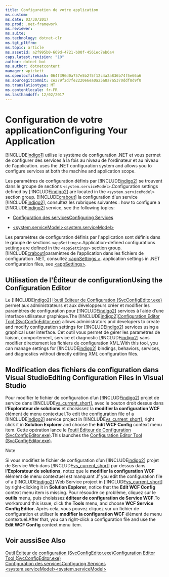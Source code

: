 ```yaml
---
title: Configuration de votre application
ms.custom: 
ms.date: 03/30/2017
ms.prod: .net-framework
ms.reviewer: 
ms.suite: 
ms.technology: dotnet-clr
ms.tgt_pltfrm: 
ms.topic: article
ms.assetid: a2f995b0-669d-4721-b00f-4561ec7eb6a4
caps.latest.revision: "10"
author: dotnet-bot
ms.author: dotnetcontent
manager: wpickett
ms.openlocfilehash: 064f396d0a757e5b2f5f12c4a2a836b74f5e66a6
ms.sourcegitcommit: ce279f2d7fe2220e6ea0a25a8a7a5370ddf8d9f0
ms.translationtype: MT
ms.contentlocale: fr-FR
ms.lasthandoff: 12/02/2017
---
```

# <a name="configuring-your-application"></a><span data-ttu-id="1a217-102">Configuration de votre application</span><span class="sxs-lookup"><span data-stu-id="1a217-102">Configuring Your Application</span></span>
[!INCLUDE[indigo1](../../../../includes/indigo1-md.md)]<span data-ttu-id="1a217-103"> utilise le système de configuration .NET et vous permet de configurer des services à la fois au niveau de l'ordinateur et au niveau de l'application.</span><span class="sxs-lookup"><span data-stu-id="1a217-103"> uses the .NET configuration system and allows you to configure services at both the machine and application scope.</span></span>  
  
 <span data-ttu-id="1a217-104">Les paramètres de configuration définis par [!INCLUDE[indigo2](../../../../includes/indigo2-md.md)] se trouvent dans le groupe de sections `<system.serviceModel>`.</span><span class="sxs-lookup"><span data-stu-id="1a217-104">Configuration settings defined by [!INCLUDE[indigo2](../../../../includes/indigo2-md.md)] are located in the `<system.serviceModel>` section group.</span></span> [!INCLUDE[crabout](../../../../includes/crabout-md.md)]<span data-ttu-id="1a217-105"> la configuration d'un service [!INCLUDE[indigo2](../../../../includes/indigo2-md.md)], consultez les rubriques suivantes :</span><span class="sxs-lookup"><span data-stu-id="1a217-105"> how to configure a [!INCLUDE[indigo2](../../../../includes/indigo2-md.md)] service, see the following topics:</span></span>  
  
-   [<span data-ttu-id="1a217-106">Configuration des services</span><span class="sxs-lookup"><span data-stu-id="1a217-106">Configuring Services</span></span>](../../../../docs/framework/wcf/configuring-services.md)  
  
-   [<span data-ttu-id="1a217-107">\<system.serviceModel></span><span class="sxs-lookup"><span data-stu-id="1a217-107">\<system.serviceModel></span></span>](../../../../docs/framework/configure-apps/file-schema/wcf/system-servicemodel.md)  
  
 <span data-ttu-id="1a217-108">Les paramètres de configuration définis par l'application sont définis dans le groupe de sections `<appSettings>`.</span><span class="sxs-lookup"><span data-stu-id="1a217-108">Application-defined configurations settings are defined in the `<appSettings>` section group.</span></span> [!INCLUDE[crabout](../../../../includes/crabout-md.md)]<span data-ttu-id="1a217-109">paramètres de l’application dans les fichiers de configuration .NET, consultez [ \<appSettings >](http://go.microsoft.com/fwlink/?LinkId=95159).</span><span class="sxs-lookup"><span data-stu-id="1a217-109"> application settings in .NET configuration files, see [\<appSettings>](http://go.microsoft.com/fwlink/?LinkId=95159).</span></span>  
  
## <a name="using-the-configuration-editor"></a><span data-ttu-id="1a217-110">Utilisation de l'Éditeur de configuration</span><span class="sxs-lookup"><span data-stu-id="1a217-110">Using the Configuration Editor</span></span>  
 <span data-ttu-id="1a217-111">Le [!INCLUDE[indigo2](../../../../includes/indigo2-md.md)] [l’outil Éditeur de Configuration (SvcConfigEditor.exe)](../../../../docs/framework/wcf/configuration-editor-tool-svcconfigeditor-exe.md) permet aux administrateurs et aux développeurs créer et modifier les paramètres de configuration pour [!INCLUDE[indigo2](../../../../includes/indigo2-md.md)] services à l’aide d’une interface utilisateur graphique.</span><span class="sxs-lookup"><span data-stu-id="1a217-111">The [!INCLUDE[indigo2](../../../../includes/indigo2-md.md)][Configuration Editor Tool (SvcConfigEditor.exe)](../../../../docs/framework/wcf/configuration-editor-tool-svcconfigeditor-exe.md) allows administrators and developers to create and modify configuration settings for [!INCLUDE[indigo2](../../../../includes/indigo2-md.md)] services using a graphical user interface.</span></span> <span data-ttu-id="1a217-112">Cet outil vous permet de gérer les paramètres de liaison, comportement, service et diagnostic [!INCLUDE[indigo2](../../../../includes/indigo2-md.md)] sans modifier directement les fichiers de configuration XML.</span><span class="sxs-lookup"><span data-stu-id="1a217-112">With this tool, you can manage settings for [!INCLUDE[indigo2](../../../../includes/indigo2-md.md)] bindings, behaviors, services, and diagnostics without directly editing XML configuration files.</span></span>  
  
## <a name="editing-configuration-files-in-visual-studio"></a><span data-ttu-id="1a217-113">Modification des fichiers de configuration dans Visual Studio</span><span class="sxs-lookup"><span data-stu-id="1a217-113">Editing Configuration Files in Visual Studio</span></span>  
 <span data-ttu-id="1a217-114">Pour modifier le fichier de configuration d’un [!INCLUDE[indigo2](../../../../includes/indigo2-md.md)] projet de service dans [!INCLUDE[vs_current_short](../../../../includes/vs-current-short-md.md)], avec le bouton droit dessus dans **l’Explorateur de solutions** et choisissez la **modifier la configuration WCF** élément de menu contextuel.</span><span class="sxs-lookup"><span data-stu-id="1a217-114">To edit the configuration file of a [!INCLUDE[indigo2](../../../../includes/indigo2-md.md)] service project in [!INCLUDE[vs_current_short](../../../../includes/vs-current-short-md.md)], right click it in **Solution Explorer** and choose the **Edit WCF Config** context menu item.</span></span> <span data-ttu-id="1a217-115">Cette opération lance le [l’outil Éditeur de Configuration (SvcConfigEditor.exe)](../../../../docs/framework/wcf/configuration-editor-tool-svcconfigeditor-exe.md).</span><span class="sxs-lookup"><span data-stu-id="1a217-115">This launches the [Configuration Editor Tool (SvcConfigEditor.exe)](../../../../docs/framework/wcf/configuration-editor-tool-svcconfigeditor-exe.md).</span></span>  
  
> [!NOTE]
>  <span data-ttu-id="1a217-116">Si vous modifiez le fichier de configuration d’un [!INCLUDE[indigo2](../../../../includes/indigo2-md.md)] projet de Service Web dans [!INCLUDE[vs_current_short](../../../../includes/vs-current-short-md.md)] par dessus dans **l’Explorateur de solutions**, notez que le **modifier la configuration WCF** élément de menu contextuel est manquant .</span><span class="sxs-lookup"><span data-stu-id="1a217-116">If you edit the configuration file of a [!INCLUDE[indigo2](../../../../includes/indigo2-md.md)] Web Service project in [!INCLUDE[vs_current_short](../../../../includes/vs-current-short-md.md)] by right-clicking it in **Solution Explorer**, notice that the **Edit WCF Config** context menu item is missing.</span></span> <span data-ttu-id="1a217-117">Pour résoudre ce problème, cliquez sur le **outils** menu, puis choisissez **éditeur de configuration de Service WCF**.</span><span class="sxs-lookup"><span data-stu-id="1a217-117">To workaround this issue, click the **Tools** menu, and choose **WCF Service Config Editor**.</span></span> <span data-ttu-id="1a217-118">Après cela, vous pouvez cliquez sur un fichier de configuration et utiliser le **modifier la configuration WCF** élément de menu contextuel.</span><span class="sxs-lookup"><span data-stu-id="1a217-118">After that, you can right-click a configuration file and use the **Edit WCF Config** context menu item.</span></span>  
  
## <a name="see-also"></a><span data-ttu-id="1a217-119">Voir aussi</span><span class="sxs-lookup"><span data-stu-id="1a217-119">See Also</span></span>  
 [<span data-ttu-id="1a217-120">Outil Éditeur de configuration (SvcConfigEditor.exe)</span><span class="sxs-lookup"><span data-stu-id="1a217-120">Configuration Editor Tool (SvcConfigEditor.exe)</span></span>](../../../../docs/framework/wcf/configuration-editor-tool-svcconfigeditor-exe.md)  
 [<span data-ttu-id="1a217-121">Configuration des services</span><span class="sxs-lookup"><span data-stu-id="1a217-121">Configuring Services</span></span>](../../../../docs/framework/wcf/configuring-services.md)  
 [<span data-ttu-id="1a217-122">\<system.serviceModel></span><span class="sxs-lookup"><span data-stu-id="1a217-122">\<system.serviceModel></span></span>](../../../../docs/framework/configure-apps/file-schema/wcf/system-servicemodel.md)
